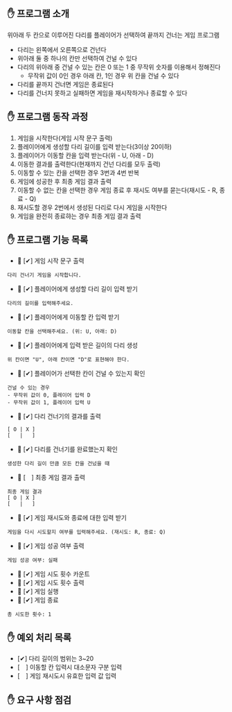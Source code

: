 ## ✋ 프로그램 소개
위아래 두 칸으로 이루어진 다리를 플레이어가 선택하여 끝까지 건너는 게임 프로그램
- 다리는 왼쪽에서 오른쪽으로 건넌다
- 위아래 둘 중 하나의 칸만 선택하여 건널 수 있다
- 다리의 위아래 중 건널 수 있는 칸은 0 또는 1 중 무작위 숫자를 이용해서 정해진다
  - 무작위 값이 0인 경우 아래 칸, 1인 경우 위 칸을 건널 수 있다
- 다리를 끝까지 건너면 게임은 종료된다
- 다리를 건너지 못하고 실패하면 게임을 재시작하거나 종료할 수 있다

## ✋ 프로그램 동작 과정
1. 게임을 시작한다(게임 시작 문구 출력)
2. 플레이어에게 생성할 다리 길이를 입력 받는다(3이상 20이하)
3. 플레이어가 이동할 칸을 입력 받는다(위 - U, 아래 - D)
4. 이동한 결과를 출력한다(현재까지 건넌 다리를 모두 출력)
5. 이동할 수 있는 칸을 선택한 경우 3번과 4번 반복
6. 게임에 성공한 후 최종 게임 결과 출력
7. 이동할 수 없는 칸을 선택한 경우 게임 종료 후 재시도 여부를 묻는다(재시도 - R, 종료 - Q)
8. 재시도할 경우 2번에서 생성된 다리로 다시 게임을 시작한다
9. 게임을 완전히 종료햐는 경우 최종 게임 결과 출력

## ✋ 프로그램 기능 목록
- 🚩 [✔] 게임 시작 문구 출력
```
다리 건너기 게임을 시작합니다.
```

- 🚩 [✔] 플레이어에게 생성할 다리 길이 입력 받기
```
다리의 길이를 입력해주세요.
```

- 🚩 [✔] 플레이어에게 이동할 칸 입력 받기
```
이동할 칸을 선택해주세요. (위: U, 아래: D)
```

- 🚩 [✔] 플레이어에게 입력 받은 길이의 다리 생성
```
위 칸이면 "U", 아래 칸이면 "D"로 표현해야 한다.
```

- 🚩 [✔] 플레이어가 선택한 칸이 건널 수 있는지 확인
```
건널 수 있는 경우
- 무작위 값이 0, 플레이어 입력 D
- 무작위 값이 1, 플레이어 입력 U
```

- 🚩 [✔] 다리 건너기의 결과를 출력
```
[ O | X ]
[   |   ]
```

- 🚩 [✔] 다리를 건너기를 완료했는지 확인
```
생성한 다리 길이 만큼 모든 칸을 건넜을 때
```

- 🚩 [　] 최종 게임 결과 출력
```
최종 게임 결과
[ O | X ]
[   |   ]
```

- 🚩 [✔] 게임 재시도와 종료에 대한 입력 받기
```
게임을 다시 시도할지 여부를 입력해주세요. (재시도: R, 종료: Q)
```

- 🚩 [✔] 게임 성공 여부 출력
```
게임 성공 여부: 실패
```

- 🚩 [✔] 게임 시도 횟수 카운트
- 🚩 [✔] 게임 시도 횟수 출력
- 🚩 [✔] 게임 실행
- 🚩 [✔] 게임 종료
```
총 시도한 횟수: 1
```

## ✋ 예외 처리 목록
- [✔] 다리 길이의 범위는 3~20
- [　] 이동할 칸 입력시 대소문자 구분 입력
- [　] 게임 재시도시 유효한 입력 값 입력

## ✋ 요구 사항 점검